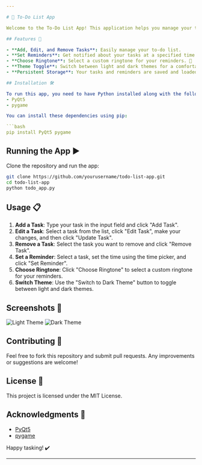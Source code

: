 ```yaml
---

# 📝 To-Do List App

Welcome to the To-Do List App! This application helps you manage your tasks efficiently with reminders and customizable themes. 🎨

## Features 🌟

- **Add, Edit, and Remove Tasks**: Easily manage your to-do list.
- **Set Reminders**: Get notified about your tasks at a specified time. ⏰
- **Choose Ringtone**: Select a custom ringtone for your reminders. 🎵
- **Theme Toggle**: Switch between light and dark themes for a comfortable viewing experience. 🌞🌚
- **Persistent Storage**: Your tasks and reminders are saved and loaded automatically. 💾

## Installation 🛠️

To run this app, you need to have Python installed along with the following dependencies:
- PyQt5
- pygame

You can install these dependencies using pip:

```bash
pip install PyQt5 pygame
```

## Running the App ▶️

Clone the repository and run the app:

```bash
git clone https://github.com/yourusername/todo-list-app.git
cd todo-list-app
python todo_app.py
```

## Usage 📋

1. **Add a Task**: Type your task in the input field and click "Add Task".
2. **Edit a Task**: Select a task from the list, click "Edit Task", make your changes, and then click "Update Task".
3. **Remove a Task**: Select the task you want to remove and click "Remove Task".
4. **Set a Reminder**: Select a task, set the time using the time picker, and click "Set Reminder".
5. **Choose Ringtone**: Click "Choose Ringtone" to select a custom ringtone for your reminders.
6. **Switch Theme**: Use the "Switch to Dark Theme" button to toggle between light and dark themes.

## Screenshots 📸

![Light Theme](light_theme.png)
![Dark Theme](dark_theme.png)

## Contributing 🤝

Feel free to fork this repository and submit pull requests. Any improvements or suggestions are welcome!

## License 📄

This project is licensed under the MIT License.

## Acknowledgments 🙏

- [PyQt5](https://www.riverbankcomputing.com/software/pyqt/intro)
- [pygame](https://www.pygame.org/news)

Happy tasking! ✔️

---
```

